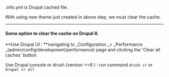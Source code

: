 .info.yml is Drupal cached file.

With using new theme just created in above step, we must clear the cache.

---

#### **Some option to clear the cache on Drupal 8.**

**Use Drupal UI : **navigating to _Configuration _&gt; _Performance _\(admin/config/development/performance\) page and clicking the 'Clear all caches' button.

Use Drupal console or drush \(version &gt;=8 \) : run command `drush cr` or `drupal cr all`

